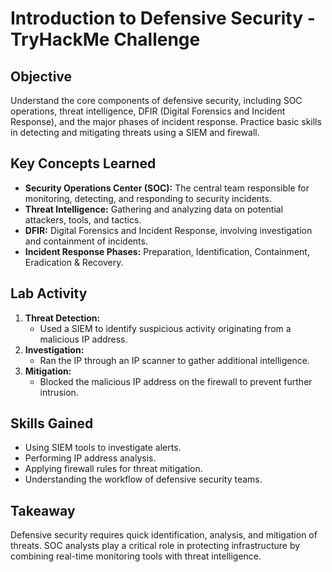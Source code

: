 # Introduction to Defensive Security - TryHackMe Challenge

## Objective
Understand the core components of defensive security, including SOC operations, threat intelligence, DFIR (Digital Forensics and Incident Response), and the major phases of incident response. Practice basic skills in detecting and mitigating threats using a SIEM and firewall.

## Key Concepts Learned
- **Security Operations Center (SOC):** The central team responsible for monitoring, detecting, and responding to security incidents.
- **Threat Intelligence:** Gathering and analyzing data on potential attackers, tools, and tactics.
- **DFIR:** Digital Forensics and Incident Response, involving investigation and containment of incidents.
- **Incident Response Phases:** Preparation, Identification, Containment, Eradication & Recovery.

## Lab Activity
1. **Threat Detection:**  
   - Used a SIEM to identify suspicious activity originating from a malicious IP address.
2. **Investigation:**  
   - Ran the IP through an IP scanner to gather additional intelligence.
3. **Mitigation:**  
   - Blocked the malicious IP address on the firewall to prevent further intrusion.

## Skills Gained
- Using SIEM tools to investigate alerts.
- Performing IP address analysis.
- Applying firewall rules for threat mitigation.
- Understanding the workflow of defensive security teams.

## Takeaway
Defensive security requires quick identification, analysis, and mitigation of threats. SOC analysts play a critical role in protecting infrastructure by combining real-time monitoring tools with threat intelligence.
